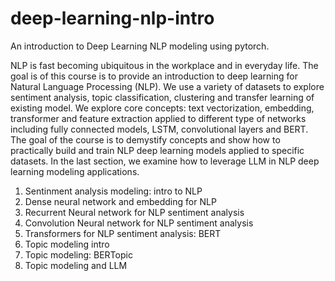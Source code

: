 # deep-learning-nlp-intro
An introduction to Deep Learning NLP modeling using pytorch.

NLP is fast becoming ubiquitous in the workplace and in everyday life. The goal is of this course is to provide an introduction to deep learning for Natural Language Processing (NLP).  We use a variety of datasets to explore sentiment analysis, topic classification, clustering and transfer learning of existing model. We explore core concepts: text vectorization, embedding, transformer and feature extraction applied to different type of networks including fully connected models, LSTM, convolutional layers and BERT. The goal of the course is to demystify concepts and show how to practically build and train NLP deep learning models applied to specific datasets. In the last section, we examine how to leverage LLM in NLP deep learning modeling applications.


1. Sentinment analysis modeling: intro to NLP
2. Dense neural network and embedding for NLP
3. Recurrent Neural network for NLP sentiment analysis
4. Convolution Neural network for NLP sentiment analysis
5. Transformers for NLP sentiment analysis: BERT
6. Topic modeling intro
7. Topic modeling: BERTopic
8. Topic modeling and LLM
